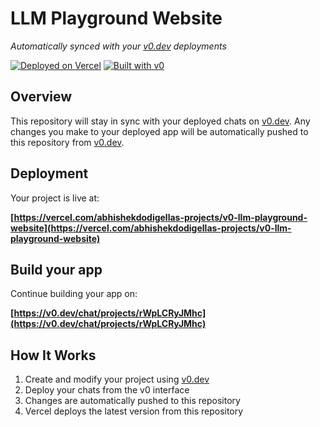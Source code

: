 # LLM Playground Website

*Automatically synced with your [v0.dev](https://v0.dev) deployments*

[![Deployed on Vercel](https://img.shields.io/badge/Deployed%20on-Vercel-black?style=for-the-badge&logo=vercel)](https://vercel.com/abhishekdodigellas-projects/v0-llm-playground-website)
[![Built with v0](https://img.shields.io/badge/Built%20with-v0.dev-black?style=for-the-badge)](https://v0.dev/chat/projects/rWpLCRyJMhc)

## Overview

This repository will stay in sync with your deployed chats on [v0.dev](https://v0.dev).
Any changes you make to your deployed app will be automatically pushed to this repository from [v0.dev](https://v0.dev).

## Deployment

Your project is live at:

**[https://vercel.com/abhishekdodigellas-projects/v0-llm-playground-website](https://vercel.com/abhishekdodigellas-projects/v0-llm-playground-website)**

## Build your app

Continue building your app on:

**[https://v0.dev/chat/projects/rWpLCRyJMhc](https://v0.dev/chat/projects/rWpLCRyJMhc)**

## How It Works

1. Create and modify your project using [v0.dev](https://v0.dev)
2. Deploy your chats from the v0 interface
3. Changes are automatically pushed to this repository
4. Vercel deploys the latest version from this repository